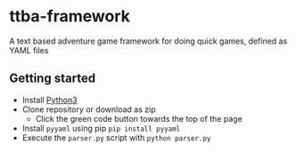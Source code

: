 # ttba-framework
A text based adventure game framework for doing quick games, defined as YAML files

## Getting started

* Install [Python3](https://www.python.org/downloads/)
* Clone repository or download as zip
    * Click the green code button towards the top of the page
* Install `pyyaml` using pip `pip install pyyaml`
* Execute the `parser.py` script with `python parser.py`
